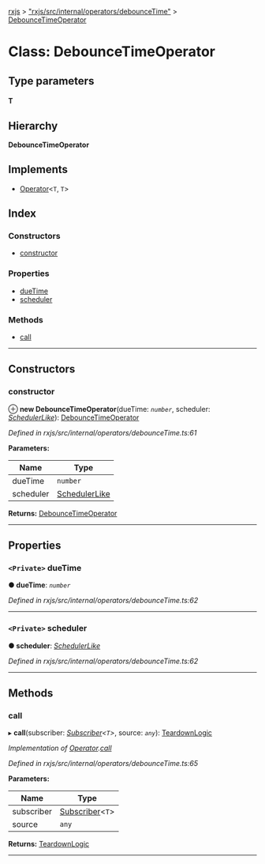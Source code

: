 [rxjs](../README.md) > ["rxjs/src/internal/operators/debounceTime"](../modules/_rxjs_src_internal_operators_debouncetime_.md) > [DebounceTimeOperator](../classes/_rxjs_src_internal_operators_debouncetime_.debouncetimeoperator.md)

# Class: DebounceTimeOperator

## Type parameters
#### T 
## Hierarchy

**DebounceTimeOperator**

## Implements

* [Operator](../interfaces/_rxjs_src_internal_operator_.operator.md)<`T`, `T`>

## Index

### Constructors

* [constructor](_rxjs_src_internal_operators_debouncetime_.debouncetimeoperator.md#constructor)

### Properties

* [dueTime](_rxjs_src_internal_operators_debouncetime_.debouncetimeoperator.md#duetime)
* [scheduler](_rxjs_src_internal_operators_debouncetime_.debouncetimeoperator.md#scheduler)

### Methods

* [call](_rxjs_src_internal_operators_debouncetime_.debouncetimeoperator.md#call)

---

## Constructors

<a id="constructor"></a>

###  constructor

⊕ **new DebounceTimeOperator**(dueTime: *`number`*, scheduler: *[SchedulerLike](../interfaces/_rxjs_src_internal_types_.schedulerlike.md)*): [DebounceTimeOperator](_rxjs_src_internal_operators_debouncetime_.debouncetimeoperator.md)

*Defined in rxjs/src/internal/operators/debounceTime.ts:61*

**Parameters:**

| Name | Type |
| ------ | ------ |
| dueTime | `number` |
| scheduler | [SchedulerLike](../interfaces/_rxjs_src_internal_types_.schedulerlike.md) |

**Returns:** [DebounceTimeOperator](_rxjs_src_internal_operators_debouncetime_.debouncetimeoperator.md)

___

## Properties

<a id="duetime"></a>

### `<Private>` dueTime

**● dueTime**: *`number`*

*Defined in rxjs/src/internal/operators/debounceTime.ts:62*

___
<a id="scheduler"></a>

### `<Private>` scheduler

**● scheduler**: *[SchedulerLike](../interfaces/_rxjs_src_internal_types_.schedulerlike.md)*

*Defined in rxjs/src/internal/operators/debounceTime.ts:62*

___

## Methods

<a id="call"></a>

###  call

▸ **call**(subscriber: *[Subscriber](_rxjs_src_internal_subscriber_.subscriber.md)<`T`>*, source: *`any`*): [TeardownLogic](../modules/_rxjs_src_internal_types_.md#teardownlogic)

*Implementation of [Operator](../interfaces/_rxjs_src_internal_operator_.operator.md).[call](../interfaces/_rxjs_src_internal_operator_.operator.md#call)*

*Defined in rxjs/src/internal/operators/debounceTime.ts:65*

**Parameters:**

| Name | Type |
| ------ | ------ |
| subscriber | [Subscriber](_rxjs_src_internal_subscriber_.subscriber.md)<`T`> |
| source | `any` |

**Returns:** [TeardownLogic](../modules/_rxjs_src_internal_types_.md#teardownlogic)

___

